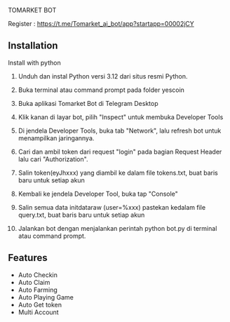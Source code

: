 TOMARKET BOT

Register : https://t.me/Tomarket_ai_bot/app?startapp=00002jCY

## Installation

Install with python

1. Unduh dan instal Python versi 3.12 dari situs resmi Python.

2. Buka terminal atau command prompt pada folder yescoin
3. Buka aplikasi Tomarket Bot di Telegram Desktop
4. Klik kanan di layar bot, pilih "Inspect" untuk membuka Developer Tools
5. Di jendela Developer Tools, buka tab "Network", lalu refresh bot untuk menampilkan jaringannya.
6. Cari dan ambil token dari request "login" pada bagian Request Header lalu cari "Authorization".
7. Salin token(eyJhxxx) yang diambil ke dalam file tokens.txt, buat baris baru untuk setiap akun
8. Kembali ke jendela Developer Tool, buka tap "Console"
9. Salin semua data initdataraw (user=%xxx) pastekan kedalam file query.txt, buat baris baru untuk setiap akun
10. Jalankan bot dengan menjalankan perintah python bot.py di terminal atau command prompt.

## Features

- Auto Checkin
- Auto Claim
- Auto Farming
- Auto Playing Game
- Auto Get token
- Multi Account
